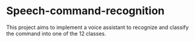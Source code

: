 # Speech-command-recognition
This project aims to implement a voice assistant to recognize and classify the command into one of the 12 classes.
